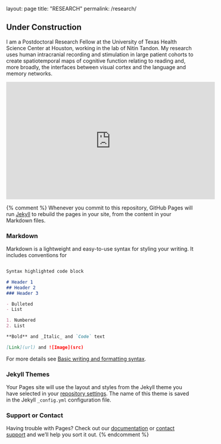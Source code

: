layout: page
title: "RESEARCH"
permalink: /research/

## Under Construction

I am a Postdoctoral Research Fellow at the University of Texas Health Science Center at Houston, working in the lab of Nitin Tandon. My research uses human intracranial recording and stimulation in large patient cohorts to create spatiotemporal maps of cognitive function relating to reading and, more broadly, the interfaces between visual cortex and the language and memory networks.

<iframe width="560" height="315" src="https://www.youtube.com/embed/gABVHQTcC-w" title="YouTube video player" frameborder="0" allow="accelerometer; autoplay; clipboard-write; encrypted-media; gyroscope; picture-in-picture" allowfullscreen></iframe>

{% comment %}
Whenever you commit to this repository, GitHub Pages will run [Jekyll](https://jekyllrb.com/) to rebuild the pages in your site, from the content in your Markdown files.

### Markdown

Markdown is a lightweight and easy-to-use syntax for styling your writing. It includes conventions for

```markdown

Syntax highlighted code block

# Header 1
## Header 2
### Header 3

- Bulleted
- List

1. Numbered
2. List

**Bold** and _Italic_ and `Code` text

[Link](url) and ![Image](src)
```

For more details see [Basic writing and formatting syntax](https://docs.github.com/en/github/writing-on-github/getting-started-with-writing-and-formatting-on-github/basic-writing-and-formatting-syntax).

### Jekyll Themes

Your Pages site will use the layout and styles from the Jekyll theme you have selected in your [repository settings](https://github.com/owoolnough/owoolnough.github.io/settings/pages). The name of this theme is saved in the Jekyll `_config.yml` configuration file.

### Support or Contact

Having trouble with Pages? Check out our [documentation](https://docs.github.com/categories/github-pages-basics/) or [contact support](https://support.github.com/contact) and we’ll help you sort it out.
{% endcomment %}
